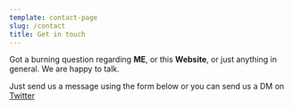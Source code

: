 ```yaml
---
template: contact-page
slug: /contact
title: Get in touch
---
```


Got a burning question regarding **ME**, or this **Website**, or just anything in general. We are happy to talk.

Just send us a message using the form below or you can send us a DM on [Twitter](https://twitter.com/papplegate)
